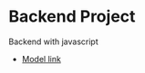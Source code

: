 # Backend Project

Backend with javascript

- [Model link](https://app.eraser.io/workspace/YtPqZ1VogxGy1jzIDkzj)